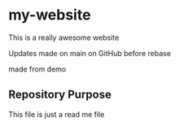 # my-website

This is a really awesome website

Updates made on main on GitHub before rebase

made from demo

## Repository Purpose


This file is just a read me file
